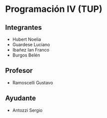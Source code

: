# Programación IV (TUP)

## Integrantes
- Hubert Noelia
- Guardese Luciano
- Ibañez Ian Franco
- Burgos Belén

## Profesor
- Ramoscelli Gustavo
## Ayudante
- Antozzi Sergio
